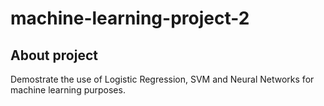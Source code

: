 # machine-learning-project-2

## About project
Demostrate the use of Logistic Regression, SVM and Neural Networks for machine learning purposes.
